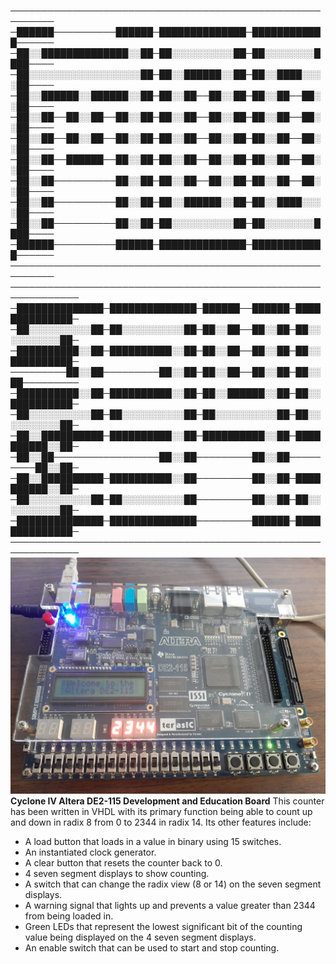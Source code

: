 ─────────────────────────────────────────────────────────
─██████──────────██████─██████████████─████████████──────
─██░░██████████████░░██─██░░░░░░░░░░██─██░░░░░░░░████────
─██░░░░░░░░░░░░░░░░░░██─██░░██████░░██─██░░████░░░░██────
─██░░██████░░██████░░██─██░░██──██░░██─██░░██──██░░██────
─██░░██──██░░██──██░░██─██░░██──██░░██─██░░██──██░░██────
─██░░██──██░░██──██░░██─██░░██──██░░██─██░░██──██░░██────
─██░░██──██████──██░░██─██░░██──██░░██─██░░██──██░░██────
─██░░██──────────██░░██─██░░██──██░░██─██░░██──██░░██────
─██░░██──────────██░░██─██░░██████░░██─██░░████░░░░██────
─██░░██──────────██░░██─██░░░░░░░░░░██─██░░░░░░░░████────
─██████──────────██████─██████████████─████████████──────
─────────────────────────────────────────────────────────
─────────────────────────────────────────────────────────────
─██████████████─██████████████─██████──██████─██████████████─
─██░░░░░░░░░░██─██░░░░░░░░░░██─██░░██──██░░██─██░░░░░░░░░░██─
─██████████░░██─██████████░░██─██░░██──██░░██─██░░██████████─
─────────██░░██─────────██░░██─██░░██──██░░██─██░░██─────────
─██████████░░██─██████████░░██─██░░██████░░██─██░░██████████─
─██░░░░░░░░░░██─██░░░░░░░░░░██─██░░░░░░░░░░██─██░░░░░░░░░░██─
─██░░██████████─██████████░░██─██████████░░██─██████████░░██─
─██░░██─────────────────██░░██─────────██░░██─────────██░░██─
─██░░██████████─██████████░░██─────────██░░██─██████████░░██─
─██░░░░░░░░░░██─██░░░░░░░░░░██─────────██░░██─██░░░░░░░░░░██─
─██████████████─██████████████─────────██████─██████████████─
───────────────────────────────────────────────────────────── 
![alt text](https://github.com/1y4nu/modulo2345UpDownCounter/blob/main/images/fpga.jpg?raw=true)
**Cyclone IV Altera DE2-115 Development and Education Board**
This counter has been written in VHDL with its primary function being able to count up and down in radix 8 from 0 to 2344 in radix 14. Its other features include:
- A load button that loads in a value in binary using 15 switches.
- An instantiated clock generator.
- A clear button that resets the counter back to 0.
- 4 seven segment displays to show counting.
- A switch that can change the radix view (8 or 14) on the seven segment displays.
- A warning signal that lights up and prevents a value greater than 2344 from being loaded in.
- Green LEDs that represent the lowest significant bit of the counting value being displayed on the 4 seven segment displays.
- An enable switch that can be used to start and stop counting.
